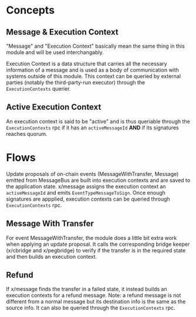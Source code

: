 <!--
order: 1
-->

# Concepts

## Message & Execution Context

"Message" and "Execution Context" basically mean the same thing in this module and will be used interchangably.

Execution Context is a data structure that carries all the necessary information of a message and is used as a body of communication with systems outside of this module. This context can be queried by external parties (notably the third-party-run executor) through the `ExecutionContexts` querier.

## Active Execution Context

An execution context is said to be "active" and is thus queriable through the `ExecutionContexts` rpc if it has an `activeMessageId` **AND** if its signatures reaches quorum.

# Flows

Update proposals of on-chain events (MessageWithTransfer, Message) emitted from MessageBus are built into execution contexts and are saved to the application state. x/message assigns the execution context an `activeMessageId` and emits `EventTypeMessageToSign`. Once enough signatures are appplied, execution contexts can be queried through `ExecutionContexts` rpc.

## Message With Transfer

For event MessageWithTransfer, the module does a little bit extra work when applying an update proposal. It calls the corresponding bridge keeper (x/cbridge and x/pegbridge) to verify if the transfer is in the required state and then builds an execution context.

## Refund

If x/message finds the transfer in a failed state, it instead builds an execution contexts for a refund message. Note: a refund message is not different from a normal message but its destination info is the same as the source info. It can also be queried through the `ExecutionContexts` rpc.
